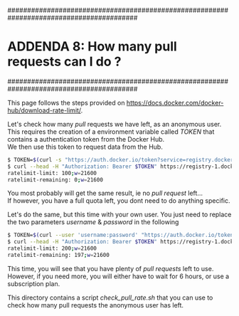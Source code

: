 #########################################################################################
# ADDENDA 8: How many pull requests can I do ?
#########################################################################################

This page follows the steps provided on https://docs.docker.com/docker-hub/download-rate-limit/.  

Let's check how many _pull_ requests we have left, as an anonymous user.  
This requires the creation of a environment variable called _TOKEN_ that contains a authentication token from the Docker Hub.  
We then use this token to request data from the Hub.  
```bash
$ TOKEN=$(curl -s "https://auth.docker.io/token?service=registry.docker.io&scope=repository:ratelimitpreview/test:pull" | jq -r .token)
$ curl --head -H "Authorization: Bearer $TOKEN" https://registry-1.docker.io/v2/ratelimitpreview/test/manifests/latest 2>&1 | grep -i ratelimit
ratelimit-limit: 100;w=21600
ratelimit-remaining: 0;w=21600
```

You most probably will get the same result, ie no _pull request_ left...  
If however, you have a full quota left, you dont need to do anything specific.  

Let's do the same, but this time with your own user. You just need to replace the two parameters _username_ & _password_ in the following  
```bash
$ TOKEN=$(curl --user 'username:password' "https://auth.docker.io/token?service=registry.docker.io&scope=repository:ratelimitpreview/test:pull" | jq -r .token)
$ curl --head -H "Authorization: Bearer $TOKEN" https://registry-1.docker.io/v2/ratelimitpreview/test/manifests/latest 2>&1 | grep -i ratelimit
ratelimit-limit: 200;w=21600
ratelimit-remaining: 197;w=21600
```

This time, you will see that you have plenty of _pull requests_ left to use.  
However, if you need more, you will either have to wait for 6 hours, or use a subscription plan.  

This directory contains a script _check_pull_rate.sh_ that you can use to check how many pull requests the anonymous user has left.
